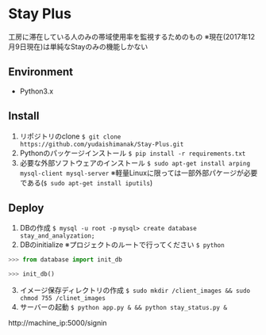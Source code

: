 # Stay Plus
工房に滞在している人のみの帯域使用率を監視するためのもの
※現在(2017年12月9日現在)は単純なStayのみの機能しかない

## Environment
- Python3.x

## Install
1. リポジトリのclone
`$ git clone https://github.com/yudaishimanak/Stay-Plus.git`
2. Pythonのパッケージインストール
`$ pip install -r requirements.txt`
3. 必要な外部ソフトウェアのインストール
`$ sudo apt-get install arping mysql-client mysql-server`
 ※軽量Linuxに限っては一部外部パケージが必要である(`$ sudo apt-get install iputils`)

## Deploy
1. DBの作成 
`$ mysql -u root -p`
`mysql> create database stay_and_analyzation;`
2. DBのinitialize ※プロジェクトのルートで行ってください
`$ python`
```python
>>> from database import init_db

>>> init_db()
```
3. イメージ保存ディレクトリの作成
`$ sudo mkdir /client_images && sudo chmod 755 /clinet_images`
4. サーバーの起動
`$ python app.py & && python stay_status.py &`

http://machine_ip:5000/signin
